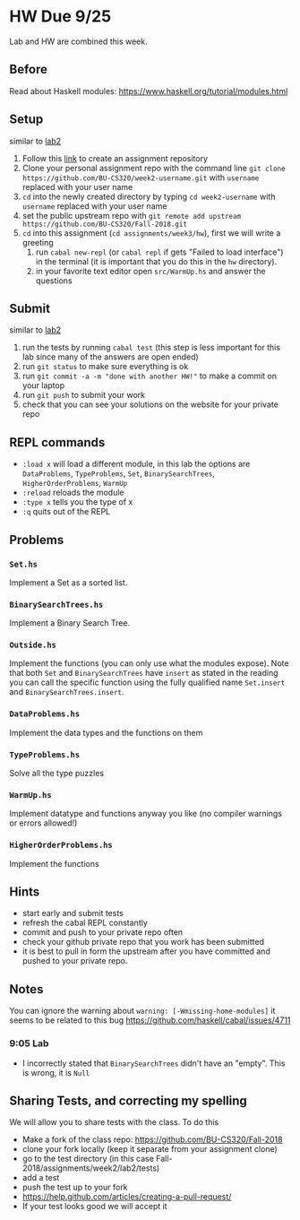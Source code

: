 # HW Due 9/25
Lab and HW are combined this week.

## Before
Read about Haskell modules: https://www.haskell.org/tutorial/modules.html

## Setup
similar to [lab2](../../week2/lab2)
1. Follow this [link](https://classroom.github.com/a/fyIl3cE-) to create an assignment repository
1. Clone your personal assignment repo with the command line ```git clone https://github.com/BU-CS320/week2-username.git``` with ```username``` replaced with your user name
1. ```cd``` into the newly created directory by typing ```cd week2-username``` with ```username``` replaced with your user name
1. set the public upstream repo with ```git remote add upstream https://github.com/BU-CS320/Fall-2018.git```
1. ```cd```  into this assignment (```cd assignments/week3/hw```), first we will write a greeting
   1. run ```cabal new-repl``` (or ```cabal repl``` if gets "Failed to load interface") in the terminal (it is important that you do this in the ```hw``` directory).
   1. in your favorite text editor open ```src/WarmUp.hs``` and answer the questions

## Submit
similar to [lab2](../../week2/lab2)
1. run the tests by running ```cabal test``` (this step is less important for this lab since many of the answers are open ended)
1. run ```git status``` to make sure everything is ok
1. run ```git commit -a -m "done with another HW!"``` to make a commit on your laptop
1. run ```git push``` to submit your work
1. check that you can see your solutions on the website for your private repo

## REPL commands
 * ```:load x``` will load a different module, in this lab the options are ```DataProblems```, ```TypeProblems```, ```Set```, ```BinarySearchTrees```, ```HigherOrderProblems```, ```WarmUp```
 * ```:reload``` reloads the module
 * ```:type x``` tells you the type of x
 * ```:q``` quits out of the REPL

## Problems
### ```Set.hs```
Implement a Set as a sorted list.
### ```BinarySearchTrees.hs```
Implement a Binary Search Tree.
### ```Outside.hs```
Implement the functions (you can only use what the modules expose). Note that both ```Set``` and ```BinarySearchTrees``` have ```insert``` as stated in the reading you can call the specific function using the fully qualified name ```Set.insert``` and ```BinarySearchTrees.insert```.
### ```DataProblems.hs```
Implement the data types and the functions on them
### ```TypeProblems.hs```
Solve all the type puzzles
### ```WarmUp.hs```
Implement datatype and functions anyway you like (no compiler warnings or errors allowed!)
### ```HigherOrderProblems.hs```
Implement the functions

## Hints
 * start early and submit tests
 * refresh the cabal REPL constantly
 * commit and push to your private repo often
 * check your github private repo that you work has been submitted
 * it is best to pull in form the upstream after you have committed and pushed to your private repo.

## Notes
You can ignore the warning about ```warning: [-Wmissing-home-modules]``` it seems to be related to this bug https://github.com/haskell/cabal/issues/4711
### 9:05 Lab
 * I incorrectly stated that ```BinarySearchTrees``` didn't have an "empty".  This is wrong, it is ```Null```
   
## Sharing Tests, and correcting my spelling
We will allow you to share tests with the class. To do this 
 * Make a fork of the class repo: https://github.com/BU-CS320/Fall-2018
 * clone your fork locally (keep it separate from your assignment clone)
 * go to the test directory (in this case Fall-2018/assignments/week2/lab2/tests)
 * add a test
 * push the test up to your fork
 * https://help.github.com/articles/creating-a-pull-request/
 * If your test looks good we will accept it
